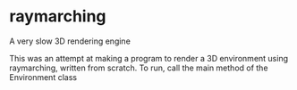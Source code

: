 # raymarching
A very slow 3D rendering engine


This was an attempt at making a program to render a 3D environment using raymarching, written from scratch.
To run, call the main method of the Environment class
